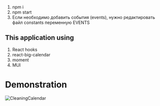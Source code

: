1. npm i
2. npm start
3. Если необходимо добавить события (events), нужно редактировать файл constants переменную EVENTS

## This application using
1. React hooks
2. react-big-calendar
3. moment
4. MUI

# Demonstration 
![CleaningCalendar](https://user-images.githubusercontent.com/72819725/162216989-0f2bdd2f-0ad6-43d7-8ed1-aa1c5a7f146e.gif)
